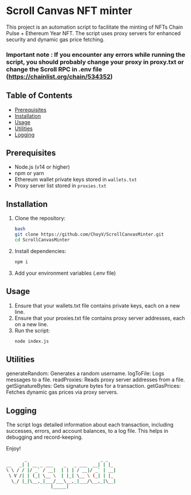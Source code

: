 # Scroll Canvas NFT minter

This project is an automation script to facilitate the minting of NFTs Chain Pulse + Ethereum Year NFT. The script uses proxy servers for enhanced security and dynamic gas price fetching.

### Important note : If you encounter any errors while running the script, you should probably change your proxy in proxy.txt or change the Scroll RPC in .env file (https://chainlist.org/chain/534352)

## Table of Contents
- [Prerequisites](#prerequisites)
- [Installation](#installation)
- [Usage](#usage)
- [Utilities](#utilities)
- [Logging](#logging)


## Prerequisites

- Node.js (v14 or higher)
- npm or yarn
- Ethereum wallet private keys stored in `wallets.txt`
- Proxy server list stored in `proxies.txt`

## Installation

1. Clone the repository:
   ```sh 
   bash
   git clone https://github.com/ChoyV/ScrollCanvasMinter.git
   cd ScrollCanvasMinter
   ```

2. Install dependencies:
    ```sh
    npm i
    ```

3. Add your environment variables (.env file)

## Usage

1. Ensure that your wallets.txt file contains private keys, each on a new line.
2. Ensure that your proxies.txt file contains proxy server addresses, each on a new line.
3. Run the script:
    ```sh
    node index.js
    ```
## Utilities
generateRandom: Generates a random username.
logToFile: Logs messages to a file.
readProxies: Reads proxy server addresses from a file.
getSignatureBytes: Gets signature bytes for a transaction.
getGasPrices: Fetches dynamic gas prices via proxy servers.

## Logging
The script logs detailed information about each transaction, including successes, errors, and account balances, to a log file. This helps in debugging and record-keeping.


Enjoy! 
```sh
       _                            _ _   
__   _| | __ _ ___    _   _ ___  __| | |_ 
\ \ / / |/ _` / __|  | | | / __|/ _` | __|
 \ V /| | (_| \__ \  | |_| \__ \ (_| | |_ 
  \_/ |_|\__,_|___/___\__,_|___/\__,_|\__|
                 |_____|                  
```
